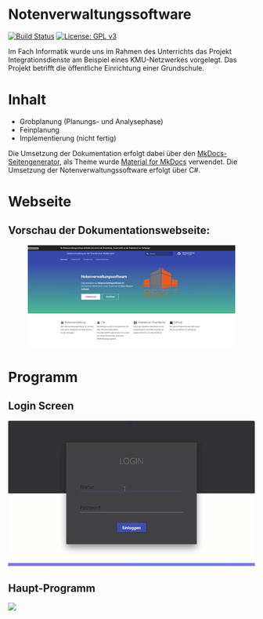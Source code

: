 # Notenverwaltungssoftware
[![Build Status](https://dev.azure.com/tuke307/Notenverwaltung/_apis/build/status/notenverwaltung.Notenverwaltungssoftware?branchName=refs%2Fpull%2F74%2Fmerge)](https://dev.azure.com/tuke307/Notenverwaltung/_build/latest?definitionId=4&branchName=refs%2Fpull%2F74%2Fmerge)
[![License: GPL v3](https://img.shields.io/badge/License-GPLv3-blue.svg)](https://www.gnu.org/licenses/gpl-3.0)

Im Fach Informatik wurde uns im Rahmen des Unterrichts das Projekt Integrationsdienste am Beispiel eines KMU-Netzwerkes vorgelegt. Das Projekt betrifft die öffentliche Einrichtung einer Grundschule.

# Inhalt
* Grobplanung (Planungs- und Analysephase)
* Feinplanung
* Implementierung (nicht fertig)

Die Umsetzung der Dokumentation erfolgt dabei über den [MkDocs-Seitengenerator](https://www.mkdocs.org/), als Theme wurde  [Material for MkDocs](https://squidfunk.github.io/mkdocs-material/) verwendet. Die Umsetzung der Notenverwaltungssoftware erfolgt über C#.

# Webseite
## Vorschau der Dokumentationswebseite:

<figure>
  <img src="https://raw.githubusercontent.com/notenverwaltung/Notenverwaltungssoftware/master/Bilder/Startseite.png">
</figure>

# Programm
## Login Screen
![](https://raw.githubusercontent.com/notenverwaltung/Notenverwaltungssoftware/master/Bilder/login_video.gif)

## Haupt-Programm
![](https://raw.githubusercontent.com/notenverwaltung/Notenverwaltungssoftware/master/Bilder/programm_video.gif)
